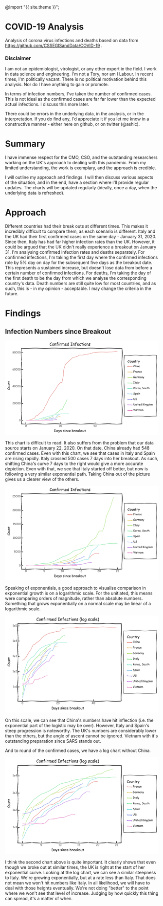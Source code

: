 @import "{{ site.theme }}";

# COVID-19 Analysis
Analysis of corona virus infections and deaths based on data from https://github.com/CSSEGISandData/COVID-19 .

### Disclaimer

I am not an epidemiologist, virologist, or any other expert in the field. I work in data science and engineering. I'm not a Tory, nor am I Labour. In recent times, I'm politically vacant. There is no political motivation behind this analysis. Nor do I have anything to gain or promote. 

In terms of infection numbers, I've taken the number of confirmed cases. This is not ideal as the confirmed cases are far far lower than the expected actual infections. I discuss this more later.

There could be errors in the underlying data, in the analysis, or in the interpretation. If you do find any, I'd appreciate it if you let me know in a constructive manner - either here on github, or on twitter (@ashic). 

# Summary 

I have immense respect for the CMO, CSO, and the outstanding researchers working on the UK's approach to dealing with this pandemic. From my limited understanding, the work is exemplary, and the approach is credible. 

I will outline my approach and findings. I will then discuss various aspects of the situation, and in the end, have a section where I'll provide regular updates. The charts will be updated regularly (ideally, once a day, when the underlying data is refreshed).

# Approach

Different countries had their break outs at different times. This makes it incredibly difficult to compare them, as each scenario is different. Italy and the UK had their first confirmed cases on the same day - January 31, 2020. Since then, Italy has had far higher infection rates than the UK. However, it could be argued that the UK didn't really experience a breakout on January 31. I'm analysing confirmed infection rates and deaths separately. For confirmed infections, I'm taking the first day where the confirmed infections role by 5% day on day for the subsequent five days as the breakout date. This represents a sustained increase, but doesn't lose data from before a certain number of confirmed infections. For deaths, I'm taking the day of the first death to be the day from which we analyse the corresponding country's data. Death numbers are still quite low for most countries, and as such, this is - in my opinion - acceptable. I may change the criteria in the future.


# Findings

## Infection Numbers since Breakout

![Confirmed Infections](charts/infections-since-breakout.png) 

This chart is difficult to read. It also suffers from the problem that our data source starts on January 22, 2020. On that date, China already had 548 confirmed cases. Even with this chart, we see that cases in Italy and Spain are rising rapidly. Italy crossed 500 cases 7 days into her breakout. As such, shifting China's curve 7 days to the right would give a more accurate depiction. Even with that, we see that Italy started off better, but now is following a very similar exponential path. Taking China out of the picture gives us a clearer view of the others.

![Confirmed Infections No China](charts/infections-since-breakout-no-china.png) 

Speaking of exponentials, a good approach to visualise comparison in exponential growth is on a logarithmic scale. For the unitiated, this means were comparing orders of magnitude, rather than absolute numbers. Something that grows exponentially on a normal scale may be linear of a logarithmic scale. 

![Confirmed Infections Log](charts/infections-since-breakout-log.png)

On this scale, we can see that China's numbers have hit inflection (i.e. the exponential part of the logistic may be over). However, Italy and Spain's steep progression is noteworthy. The UK's numbers are considerably lower than the others, but the angle of ascent cannot be ignored. Vietnam with it's outstanding preparation since SARS stands out. 

And to round of the confirmed cases, we have a log chart without China.

![Confirmed Infections Log](charts/infections-since-breakout-log-no-china.png)

I think the second chart above is quite important. It clearly shows that even though we broke out at similar times, the UK is right at the start of her exponential curve. Looking at the log chart, we can see a similar steepness to Italy. We're growing exponentially, but at a rate less than Italy. That does not mean we won't hit numbers like Italy. In all likelihood, we will have to deal with those heights eventually. We're not doing "better" to the point where we won't see that level of increase. Judging by how quickly this thing can spread, it's a matter of when. 
